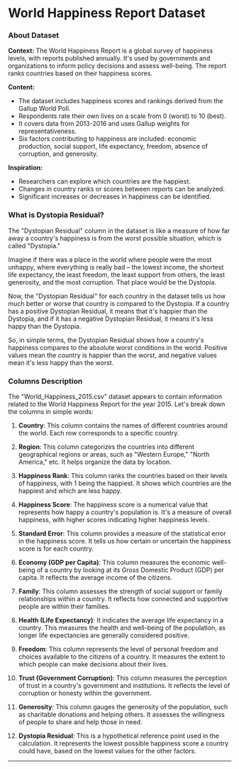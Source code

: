 
# World Happiness Report Dataset

### About Dataset

**Context:**
The World Happiness Report is a global survey of happiness levels, with reports published annually. It's used by governments and organizations to inform policy decisions and assess well-being. The report ranks countries based on their happiness scores.

**Content:**
- The dataset includes happiness scores and rankings derived from the Gallup World Poll.
- Respondents rate their own lives on a scale from 0 (worst) to 10 (best).
- It covers data from 2013-2016 and uses Gallup weights for representativeness.
- Six factors contributing to happiness are included: economic production, social support, life expectancy, freedom, absence of corruption, and generosity.

**Inspiration:**
- Researchers can explore which countries are the happiest.
- Changes in country ranks or scores between reports can be analyzed.
- Significant increases or decreases in happiness can be identified.

### What is Dystopia Residual?

The "Dystopian Residual" column in the dataset is like a measure of how far away a country's happiness is from the worst possible situation, which is called "Dystopia." 

Imagine if there was a place in the world where people were the most unhappy, where everything is really bad – the lowest income, the shortest life expectancy, the least freedom, the least support from others, the least generosity, and the most corruption. That place would be the Dystopia.

Now, the "Dystopian Residual" for each country in the dataset tells us how much better or worse that country is compared to the Dystopia. If a country has a positive Dystopian Residual, it means that it's happier than the Dystopia, and if it has a negative Dystopian Residual, it means it's less happy than the Dystopia.

So, in simple terms, the Dystopian Residual shows how a country's happiness compares to the absolute worst conditions in the world. Positive values mean the country is happier than the worst, and negative values mean it's less happy than the worst.

### Columns Description

The "World_Happiness_2015.csv" dataset appears to contain information related to the World Happiness Report for the year 2015. Let's break down the columns in simple words:

1. **Country**: This column contains the names of different countries around the world. Each row corresponds to a specific country.

2. **Region**: This column categorizes the countries into different geographical regions or areas, such as "Western Europe," "North America," etc. It helps organize the data by location.

3. **Happiness Rank**: This column ranks the countries based on their levels of happiness, with 1 being the happiest. It shows which countries are the happiest and which are less happy.

4. **Happiness Score**: The happiness score is a numerical value that represents how happy a country's population is. It's a measure of overall happiness, with higher scores indicating higher happiness levels.

5. **Standard Error**: This column provides a measure of the statistical error in the happiness score. It tells us how certain or uncertain the happiness score is for each country.

6. **Economy (GDP per Capita)**: This column measures the economic well-being of a country by looking at its Gross Domestic Product (GDP) per capita. It reflects the average income of the citizens.

7. **Family**: This column assesses the strength of social support or family relationships within a country. It reflects how connected and supportive people are within their families.

8. **Health (Life Expectancy)**: It indicates the average life expectancy in a country. This measures the health and well-being of the population, as longer life expectancies are generally considered positive.

9. **Freedom**: This column represents the level of personal freedom and choices available to the citizens of a country. It measures the extent to which people can make decisions about their lives.

10. **Trust (Government Corruption)**: This column measures the perception of trust in a country's government and institutions. It reflects the level of corruption or honesty within the government.

11. **Generosity**: This column gauges the generosity of the population, such as charitable donations and helping others. It assesses the willingness of people to share and help those in need.

12. **Dystopia Residual**: This is a hypothetical reference point used in the calculation. It represents the lowest possible happiness score a country could have, based on the lowest values for the other factors.

---

